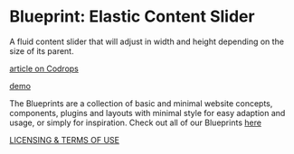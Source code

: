 Blueprint: Elastic Content Slider
=========

A fluid content slider that will adjust in width and height depending on the size of its parent.

[article on Codrops](http://tympanus.net/codrops/?p=13651)

[demo](http://tympanus.net/Blueprints/ElasticContentSlider/)

The Blueprints are a collection of basic and minimal website concepts, components, plugins and layouts with minimal style for easy adaption and usage, or simply for inspiration.
Check out all of our Blueprints [here](http://tympanus.net/codrops/category/blueprints/)

[LICENSING & TERMS OF USE](http://tympanus.net/codrops/licensing/)